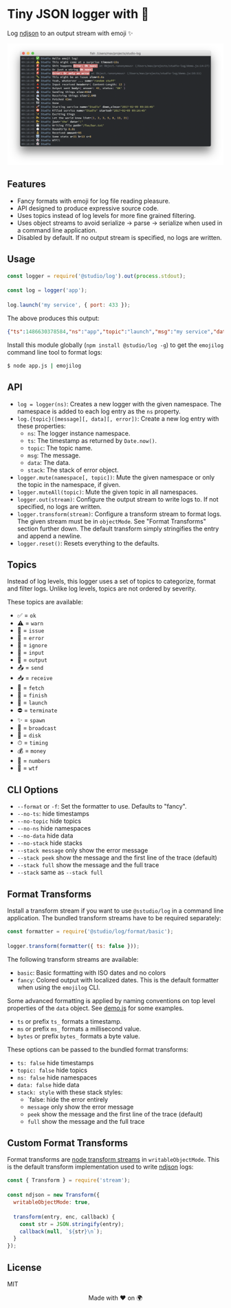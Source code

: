 # Tiny JSON logger with 📣

Log [ndjson][1] to an output stream with emoji ✨

<img src="emojilog.png">

## Features

- Fancy formats with emoji for log file reading pleasure.
- API designed to produce expressive source code.
- Uses topics instead of log levels for more fine grained filtering.
- Uses object streams to avoid serialize -> parse -> serialize when used in a
  command line application.
- Disabled by default. If no output stream is specified, no logs are written.

## Usage

```js
const logger = require('@studio/log').out(process.stdout);

const log = logger('app');

log.launch('my service', { port: 433 });
```

The above produces this output:

```json
{"ts":1486630378584,"ns":"app","topic":"launch","msg":"my service","data":{"port":433}}
```

Install this module globally (`npm install @studio/log -g`) to get the
`emojilog` command line tool to format logs:

```bash
$ node app.js | emojilog
```

## API

- `log = logger(ns)`: Creates a new logger with the given namespace. The
  namespace is added to each log entry as the `ns` property.
- `log.{topic}([message][, data][, error])`: Create a new log entry with these
  properties:
    - `ns`: The logger instance namespace.
    - `ts`: The timestamp as returned by `Date.now()`.
    - `topic`: The topic name.
    - `msg`: The message.
    - `data`: The data.
    - `stack`: The stack of error object.
- `logger.mute(namespace[, topic])`: Mute the given namespace or only the topic
  in the namespace, if given.
- `logger.muteAll(topic)`: Mute the given topic in all namespaces.
- `logger.out(stream)`: Configure the output stream to write logs to. If not
  specified, no logs are written.
- `logger.transform(stream)`: Configure a transform stream to format logs. The
  given stream must be in `objectMode`. See "Format Transforms" section further
  down. The default transform simply stringifies the entry and append a newline.
- `logger.reset()`: Resets everything to the defaults.

## Topics

Instead of log levels, this logger uses a set of topics to categorize, format
and filter logs. Unlike log levels, topics are not ordered by severity.

These topics are available:

- ✅ = `ok`
- ⚠️ = `warn`
- 🐛 = `issue`
- 🚨 = `error`
- 🙈 = `ignore`
- 🔺 = `input`
- 🔻 = `output`
- 📤 = `send`
- 📥 = `receive`
- 📡 = `fetch`
- 🏁 = `finish`
- 🚀 = `launch`
- ⛔️ = `terminate`
- ✨ = `spawn`
- 📣 = `broadcast`
- 💾 = `disk`
- ⏱  = `timing`
- 💰 = `money`
- 🔢 = `numbers`
- 👻 = `wtf`

## CLI Options

- `--format` or `-f`: Set the formatter to use. Defaults to "fancy".
- `--no-ts`: hide timestamps
- `--no-topic` hide topics
- `--no-ns` hide namespaces
- `--no-data` hide data
- `--no-stack` hide stacks
- `--stack message` only show the error message
- `--stack peek` show the message and the first line of the trace (default)
- `--stack full` show the message and the full trace
- `--stack` same as `--stack full`

## Format Transforms

Install a transform stream if you want to use `@sstudio/log` in a command line
application. The bundled transform streams have to be required separately:

```js
const formatter = require('@studio/log/format/basic');

logger.transform(formatter({ ts: false }));
```

The following transform streams are available:

- `basic`: Basic formatting with ISO dates and no colors
- `fancy`: Colored output with localized dates. This is the default formatter
  when using the `emojilog` CLI.

Some advanced formatting is applied by naming conventions on top level
properties of the `data` object. See [demo.js][2] for some examples.

- `ts` or prefix `ts_` formats a timestamp.
- `ms` or prefix `ms_` formats a millisecond value.
- `bytes` or prefix `bytes_` formats a byte value.

These options can be passed to the bundled format transforms:

- `ts: false` hide timestamps
- `topic: false` hide topics
- `ns: false` hide namespaces
- `data: false` hide data
- `stack: style` with these stack styles:
    - `false: hide the error entirely
    - `message` only show the error message
    - `peek` show the message and the first line of the trace (default)
    - `full` show the message and the full trace

## Custom Format Transforms

Format transforms are [node transform streams][3] in `writableObjectMode`. This
is the default transform implementation used to write [ndjson][1] logs:

```js
const { Transform } = require('stream');

const ndjson = new Transform({
  writableObjectMode: true,

  transform(entry, enc, callback) {
    const str = JSON.stringify(entry);
    callback(null, `${str}\n`);
  }
});
```

## License

MIT

<div align="center">Made with ❤️ on 🌍</div>

[1]: http://ndjson.org/
[2]: https://github.com/javascript-studio/studio-log/blob/master/demo.js
[3]: https://nodejs.org/api/stream.html#stream_implementing_a_transform_stream
